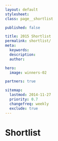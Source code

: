 ```yaml
---
layout: default
stylesheet:
class: page__shortlist

published: false

title: 2015 Shortlist
permalink: shortlist/
meta:
  keywords:
  description:
  author:

hero:
  image: winners-02

partners: true

sitemap:
  lastmod: 2014-11-27
  priority: 0.7
  changefreq: weekly
  exclude: true
---
```



# Shortlist

